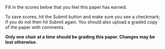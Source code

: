 Fill in the scores below that you feel this paper has earned. 

To save scores, hit the Submit button and make sure you see a checkmark; if you do not then hit Submit again. You should also upload a graded copy of the paper with comments.

**Only one chair at a time should be grading this paper. Changes may be lost otherwise.**
